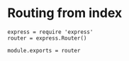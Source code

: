 # Routing from index

    express = require 'express'
    router = express.Router()

    module.exports = router
